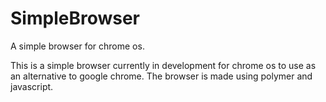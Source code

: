 # SimpleBrowser
A simple browser for chrome os.

This is a simple browser currently in development for chrome os to use as an alternative to google chrome. The browser is made using polymer and javascript.
